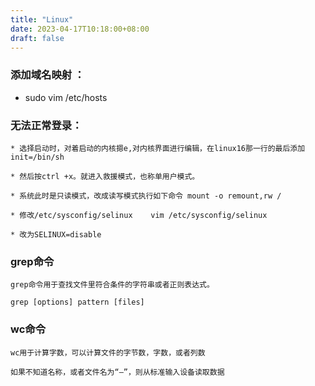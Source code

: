 ```yaml
---
title: "Linux"
date: 2023-04-17T10:18:00+08:00
draft: false
---
```


###  添加域名映射 ： 
* sudo vim /etc/hosts  

### 无法正常登录：

	* 选择启动时，对着启动的内核摁e,对内核界面进行编辑，在linux16那一行的最后添加 init=/bin/sh
	
	* 然后按ctrl +x。就进入救援模式，也称单用户模式。 
	
	* 系统此时是只读模式，改成读写模式执行如下命令 mount -o remount,rw /
	
	* 修改/etc/sysconfig/selinux    vim /etc/sysconfig/selinux     
	
	* 改为SELINUX=disable

### grep命令
	grep命令用于查找文件里符合条件的字符串或者正则表达式。

	grep [options] pattern [files]

### wc命令
	wc用于计算字数，可以计算文件的字节数，字数，或者列数

	如果不知道名称，或者文件名为“—”，则从标准输入设备读取数据
